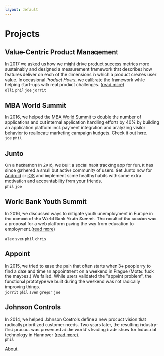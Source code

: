 ```yaml
---
layout: default
---
```


# [](#header-1)Projects


## [](#header-2)Value-Centric Product Management

In 2017 we asked us how we might drive product success metrics more sustainably and designed a measurement framework that describes how features deliver on each of the dimensions in which a product creates user value. In occasional _Product Hours_, we calibrate the framework while helping start-ups with real product challenges. ([read more](http://vcpm.org/))  
`olli` `phil` `joe` `jorrit`

## [](#header-2)MBA World Summit

In 2016, we helped the [MBA World Summit](http://mbaworldsummit.com/) to double the number of applications and cut internal application handling efforts by 40% by building an application platform incl. payment integration and analyzing visitor behavior to reallocate marketing campaign budgets. Check it out [here](http://admissions.mbaworldsummit.com/).  
`joe` `phil` 


## [](#header-2)Junto

On a hackathon in 2016, we built a social habit tracking app for fun. It has since gathered a small but active community of users. Get Junto now for [Android](https://play.google.com/store/apps/details?id=io.pallab.junto) or [iOS](https://itunes.apple.com/us/app/junto-mutual-improvement/id1326121611?mt=8) and implement some healthy habits with some extra motivation and accountability from your friends.  
`phil` `joe` 

## [](#header-2)World Bank Youth Summit

In 2016, we discussed ways to mitigate youth unemployment in Europe in the context of the World Bank Youth Summit. The result of the session was a proposal for a web platform paving the way from education to employment.([read more](https://slack-files.com/T04HW89Q0-F2JBVQZ5F-b25d555850))  

`alex` `sven` `phil` `chris` 


## [](#header-2)Appoint

In 2015, we tried to ease the pain that often starts when 3+ people try to find a date and time an appointment on a weekend in Prague (Motto: fuck the maybes.) We failed. While users validated the "appoint problem", the functional prototype we built during the weekend was not radically improving things.  
`jorrit` `phil` `sven` `gregor` `joe`


## [](#header-2)Johnson Controls

In 2014, we helped Johnson Controls define a new product vision that radically prioritized customer needs. Two years later, the resulting industry-first product was presented at the world's leading trade show for industrial technology in Hannover ([read more](http://www.johnsoncontrols.com/de_de/-/media/jci/be/germany/chillers/files/be_ykwkk_brochure_de.pdf?la=de)).  
`phil`


[About](pals).